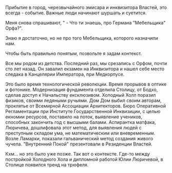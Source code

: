 
Прибытие в город, черезвычайного эмисара и инквизитора Властей, это всегда - событие. Важные люди начинают шуршать и суетится. 

Меня снова спрашивают, " - Что ти знаешь, про Германа "Мебельщика" Орфа?".

Знаю я достаточно, но не про того Мебельщика, которого назначили нам. 

Чтобы быть правильно понятым, позвольте я задам контекст.  
  
Все мы родом из детства. Последний раз, мы срезались с Орфом, почти сто лет назад. Он завалил екзамен на Инквизитора и нашел себе место следака в Канцелярии Императора, при Медкорпусе.  
  
Это было время технологической революции. Время прорывов в оптике и фотонике. Модернизация фундамента отделила Столицу, от Бодхо, сделав доступ к Начальству ексклюзивом. Холодный Холл поразил физиков, своими ледяными ручьями. Дом Дом выбил своим авторам, проклятье от Всемирной Ассоциации Архитекторов. Бюро Оперативной Регламентации при Институте Государственной Инквизиции, с целью екномии ресурсов, поставило на поток, выявление учеников, способных закончить год с высшыми балами. Аспирантка матфака, Люричева, дошлифовала этот метод, для выявления людей с преступным складом ума, не математическим или вневременным. Возле Ламарки, показали гальванический метод создания живого чучела. "Внутренний Покой" презентовали в Резиденции Властей.  
  
Кхм... но это было уже позже. Так вот о контексте. Где-то между постройкой Холодного Хола и дипломной работой Юлии Люричевой, в Столице появился тренд на трюфеля.